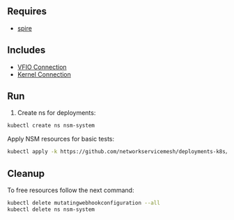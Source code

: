 ## Requires

- [spire](../spire)

## Includes

- [VFIO Connection](../use-cases/Vfio2Noop)
- [Kernel Connection](../use-cases/SriovKernel2Noop)

## Run

1. Create ns for deployments:
```bash
kubectl create ns nsm-system
```

Apply NSM resources for basic tests:
```bash
kubectl apply -k https://github.com/networkservicemesh/deployments-k8s/examples/sriov?ref=7902034eb1a18302db874d6365bac0f9b5c35ebd
```

## Cleanup

To free resources follow the next command:
```bash
kubectl delete mutatingwebhookconfiguration --all
kubectl delete ns nsm-system
```
